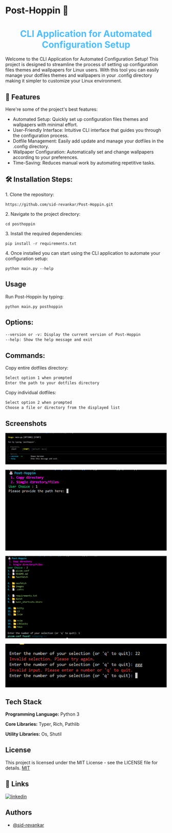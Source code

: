 # Post-Hoppin 🐰
<h1 align="center" id="title"><span style="color:#4dbeff">CLI Application for Automated Configuration Setup</span></h1>

<p id="description">Welcome to the CLI Application for Automated Configuration Setup! This project is designed to streamline the process of setting up configuration files themes and wallpapers for Linux users. With this tool you can easily manage your dotfiles themes and wallpapers in your .config directory making it simpler to customize your Linux environment.</p>

  
  
<h2>🧐 Features</h2>

Here're some of the project's best features:

*   Automated Setup: Quickly set up configuration files themes and wallpapers with minimal effort.
*   User-Friendly Interface: Intuitive CLI interface that guides you through the configuration process.
*   Dotfile Management: Easily add update and manage your dotfiles in the .config directory.
*   Wallpaper Configuration: Automatically set and change wallpapers according to your preferences.
*   Time-Saving: Reduces manual work by automating repetitive tasks.

<h2>🛠️ Installation Steps:</h2>

<p>1. Clone the repository:</p>

```
https://github.com/sid-revankar/Post-Hoppin.git
```

<p>2. Navigate to the project directory:</p>

```
cd posthoppin
```

<p>3. Install the required dependencies:</p>

```
pip install -r requirements.txt
```

<p>4. Once installed you can start using the CLI application to automate your configuration setup:</p>

```
python main.py --help
```
## Usage

Run Post-Hoppin by typing:
```
python main.py posthoppin

```
## Options:
```
--version or -v: Display the current version of Post-Hoppin
--help: Show the help message and exit

```
## Commands:
Copy entire dotfiles directory:
```
Select option 1 when prompted
Enter the path to your dotfiles directory
```

Copy individual dotfiles:
```
Select option 2 when prompted
Choose a file or directory from the displayed list
```

## Screenshots

![App Screenshot](https://github.com/sid-revankar/Post-Hoppin/blob/main/Cli%20images/Screenshot%202024-09-11%20020314.png)

![App Screenshot](https://github.com/sid-revankar/Post-Hoppin/blob/main/Cli%20images/Screenshot%202024-09-11%20020412.png)

![App Screenshot](https://github.com/sid-revankar/Post-Hoppin/blob/main/Cli%20images/Screenshot%202024-09-11%20021724.png)

![App Screenshot](https://github.com/sid-revankar/Post-Hoppin/blob/main/Cli%20images/Screenshot%202024-09-11%20021812.png)
## Tech Stack

**Programming Language:** Python 3

**Core Libraries:** Typer, Rich, Pathlib

**Utility Libraries:** Os, Shutil


## License
This project is licensed under the MIT License - see the LICENSE file for details.
[MIT](https://choosealicense.com/licenses/mit/)


## 🔗 Links
[![linkedin](https://img.shields.io/badge/linkedin-0A66C2?style=for-the-badge&logo=linkedin&logoColor=white)](https://www.linkedin.com/in/sid-revankar/)


## Authors

- [@sid-revankar](https://github.com/sid-revankar)
